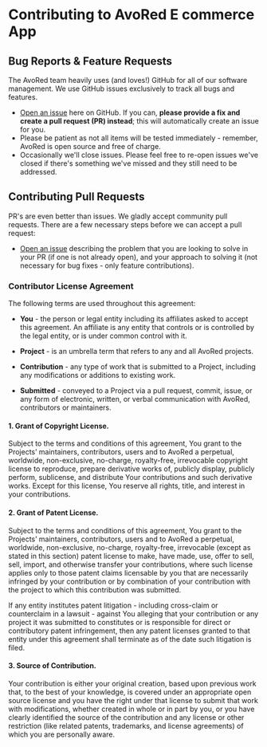 # Contributing to AvoRed E commerce App

## Bug Reports & Feature Requests
The AvoRed team heavily uses (and loves!) GitHub for all of our software management. 
We use GitHub issues exclusively to track all bugs and features.

* [Open an issue](https://github.com/avored/laravel-ecommerce/issues) here on GitHub. 
If you can, **please provide a fix and create a pull request (PR) instead**; this will automatically create an issue for you.
* Please be patient as not all items will be tested immediately - remember, AvoRed is open source and free of charge. 
* Occasionally we'll close issues. 
Please feel free to re-open issues we've closed if there's something we've missed and they still need to be addressed.

## Contributing Pull Requests
PR's are even better than issues. 
We gladly accept community pull requests. 
There are a few necessary steps before we can accept a pull request:

* [Open an issue](https://github.com/avored/laravel-ecommerce/issues) describing the problem that you are looking to solve in 
your PR (if one is not already open), and your approach to solving it (not necessary for bug fixes - only feature contributions). 

### Contributor License Agreement
The following terms are used throughout this agreement:

* **You** - the person or legal entity including its affiliates asked to accept this agreement. An affiliate is any 
entity that controls or is controlled by the legal entity, or is under common control with it.

* **Project** - is an umbrella term that refers to any and all AvoRed projects.

* **Contribution** - any type of work that is submitted to a Project, including any modifications or additions to 
existing work.

* **Submitted** - conveyed to a Project via a pull request, commit, issue, or any form of electronic, written, or 
verbal communication with AvoRed, contributors or maintainers.

#### 1. Grant of Copyright License.
Subject to the terms and conditions of this agreement, You grant to the Projects’ maintainers, contributors, users and 
to AvoRed a perpetual, worldwide, non-exclusive, no-charge, royalty-free, irrevocable copyright license to reproduce, 
prepare derivative works of, publicly display, publicly perform, sublicense, and distribute Your contributions and such 
derivative works. Except for this license, You reserve all rights, title, and interest in your contributions.

#### 2. Grant of Patent License.
Subject to the terms and conditions of this agreement, You grant to the Projects’ maintainers, contributors, users and 
to AvoRed a perpetual, worldwide, non-exclusive, no-charge, royalty-free, irrevocable (except as stated in this section) 
patent license to make, have made, use, offer to sell, sell, import, and otherwise transfer your contributions, where 
such license applies only to those patent claims licensable by you that are necessarily infringed by your contribution 
or by combination of your contribution with the project to which this contribution was submitted. 

If any entity institutes patent litigation - including cross-claim or counterclaim in a lawsuit - against You alleging 
that your contribution or any project it was submitted to constitutes or is responsible for direct or contributory 
patent infringement, then any patent licenses granted to that entity under this agreement shall terminate as of the 
date such litigation is filed.

#### 3. Source of Contribution.
Your contribution is either your original creation, based upon previous work that, to the best of your knowledge, is 
covered under an appropriate open source license and you have the right under that license to submit that work with 
modifications, whether created in whole or in part by you, or you have clearly identified the source of the contribution 
and any license or other restriction (like related patents, trademarks, and license agreements) of which you are 
personally aware.

